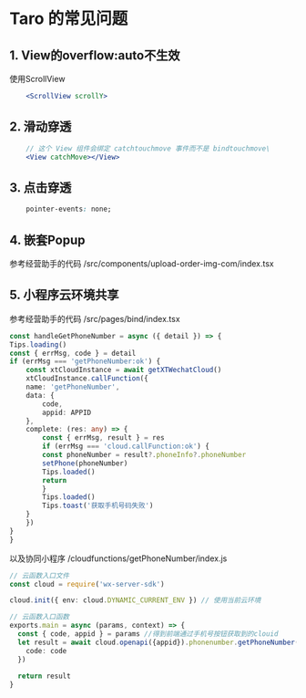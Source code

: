# Taro 的常见问题

## 1. View的overflow:auto不生效

使用ScrollView

```jsx
    <ScrollView scrollY>
```

## 2. 滑动穿透

```jsx
    // 这个 View 组件会绑定 catchtouchmove 事件而不是 bindtouchmove\
    <View catchMove></View>
```

## 3. 点击穿透

```css
    pointer-events: none;
```

## 4. 嵌套Popup

参考经营助手的代码 /src/components/upload-order-img-com/index.tsx

## 5. 小程序云环境共享

参考经营助手的代码 /src/pages/bind/index.tsx

```typescript
const handleGetPhoneNumber = async ({ detail }) => {
Tips.loading()
const { errMsg, code } = detail
if (errMsg === 'getPhoneNumber:ok') {
    const xtCloudInstance = await getXTWechatCloud()
    xtCloudInstance.callFunction({
    name: 'getPhoneNumber',
    data: {
        code,
        appid: APPID
    },
    complete: (res: any) => {
        const { errMsg, result } = res
        if (errMsg === 'cloud.callFunction:ok') {
        const phoneNumber = result?.phoneInfo?.phoneNumber
        setPhone(phoneNumber)
        Tips.loaded()
        return
        }
        Tips.loaded()
        Tips.toast('获取手机号码失败')
    }
    })
}
}
```

以及协同小程序 /cloudfunctions/getPhoneNumber/index.js
```ts
// 云函数入口文件
const cloud = require('wx-server-sdk')

cloud.init({ env: cloud.DYNAMIC_CURRENT_ENV }) // 使用当前云环境

// 云函数入口函数
exports.main = async (params, context) => {
  const { code, appid } = params //得到前端通过手机号按钮获取到的clouid
  let result = await cloud.openapi({appid}).phonenumber.getPhoneNumber({
    code: code
  })
  
  return result
}
```
